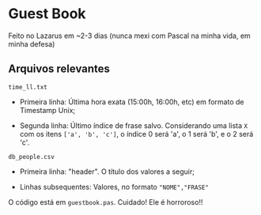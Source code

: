 # Guest Book
Feito no Lazarus em ~2-3 dias (nunca mexi com Pascal na minha vida, em minha defesa)

## Arquivos relevantes

`time_ll.txt`

- Primeira linha: Última hora exata (15:00h, 16:00h, etc) em formato de Timestamp Unix;

- Segunda linha: Último índice de frase salvo. Considerando uma lista `X` com os itens `['a', 'b', 'c']`, o índice 0 será 'a', o 1 será 'b', e o 2 será 'c'.

`db_people.csv`

- Primeira linha: "header". O título dos valores a seguir;

- Linhas subsequentes: Valores, no formato `"NOME","FRASE"`


O código está em `guestbook.pas`. Cuidado! Ele é horroroso!!
